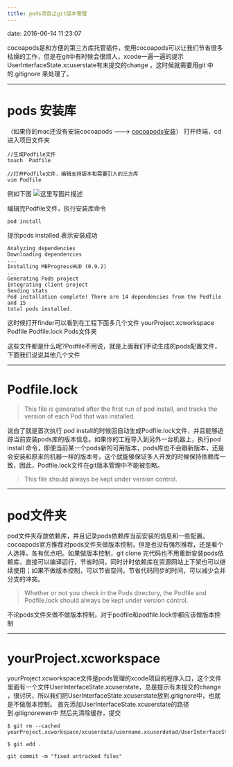 ```yaml
---
title: pods项目之git版本管理
---
```

date: 2016-06-14 11:23:07

cocoapods是和方便的第三方库托管插件，使用cocoapods可以让我们节省很多枯燥的工作，但是在git中有时候会很烦人，xcode一遍一遍的提示UserInterfaceState.xcuserstate有未提交的change ，这时候就需要用git 中的.gitignore  来处理了。

---

# pods 安装库

（如果你的mac还没有安装cocoapods ---> [cocoapods安装](http://blog.csdn.net/guoyuyanmen/article/details/50638754)）
打开终端，cd 进入项目文件夹

```
//生成Podfile文件
touch  Podfile 

//打开Podfile文件，编辑支持版本和需要引入的三方库
vim Podfile
```
例如下图
![这里写图片描述](http://img.blog.csdn.net/20160603174144240)

编辑完Podfile文件，执行安装库命令

```
pod install
```
提示pods installed.表示安装成功

```
Analyzing dependencies
Downloading dependencies
...
Installing MBProgressHUD (0.9.2)
...
Generating Pods project
Integrating client project
Sending stats
Pod installation complete! There are 14 dependencies from the Podfile and 15
total pods installed.
```
这时候打开finder可以看到在工程下面多几个文件
yourProject.xcworkspace
Podfile
Podfile.lock
Pods文件夹

这些文件都是什么呢?Podfile不用说，就是上面我们手动生成的pods配置文件，下面我们说说其他几个文件

---
#  Podfile.lock

> This file is generated after the first run of pod install, and tracks
> the version of each Pod that was installed.

说白了就是首次执行 pod install的时候回自动生成Podfile.lock文件，并且能够追踪当前安装pods库的版本信息。如果你的工程导入到另外一台机器上，执行pod install 命令，即便当前某一个pods新的可用版本，pods库也不会跟新版本，还是会安装和原来的机器一样的版本号，这个就能够保证多人开发的时候保持依赖库一致，因此，Podfile.lock文件在git版本管理中不能被忽略。

> This file should always be kept under version control.

---
# pod文件夹
pod文件夹存放依赖库，并且记录pods依赖库当前安装的信息和一些配置。cocoapods官方推荐对pods文件夹做版本控制，但是也没有强烈推荐，还是看个人选择，各有优点吧。如果做版本控制，git clone 完代码也不用重新安装pods依赖库，直接可以编译运行，节省时间，同时计时依赖库在资源网站上下架也可以继续使用；如果不做版本控制，可以节省空间，节省代码同步的时间，可以减少合并分支的冲突。

> Whether or not you check in the Pods directory, the Podfile and
> Podfile.lock should always be kept under version control.

不论pods文件夹做不做版本控制，对于podfile和podfile.lock你都应该做版本控制

---
#  yourProject.xcworkspace

yourProject.xcworkspace文件是pods管理的xcode项目的程序入口，这个文件里面有一个文件UserInterfaceState.xcuserstate，总是提示有未提交的change ，很讨厌，所以我们把UserInterfaceState.xcuserstate放到.gitignore中，也就是不做版本控制。
首先添加UserInterfaceState.xcuserstate的路径到.gitignorewen中
然后先清除缓存，提交

```
$ git rm --cached yourProject.xcworkspace/xcuserdata/username.xcuserdatad/UserInterfaceState.xcuserstate

$ git add .

git commit -m "fixed untracked files"

```
